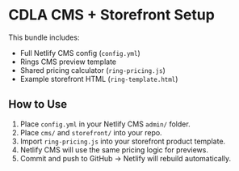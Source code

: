 # CDLA CMS + Storefront Setup

This bundle includes:
- Full Netlify CMS config (`config.yml`)
- Rings CMS preview template
- Shared pricing calculator (`ring-pricing.js`)
- Example storefront HTML (`ring-template.html`)

## How to Use
1. Place `config.yml` in your Netlify CMS `admin/` folder.
2. Place `cms/` and `storefront/` into your repo.
3. Import `ring-pricing.js` into your storefront product template.
4. Netlify CMS will use the same pricing logic for previews.
5. Commit and push to GitHub → Netlify will rebuild automatically.
